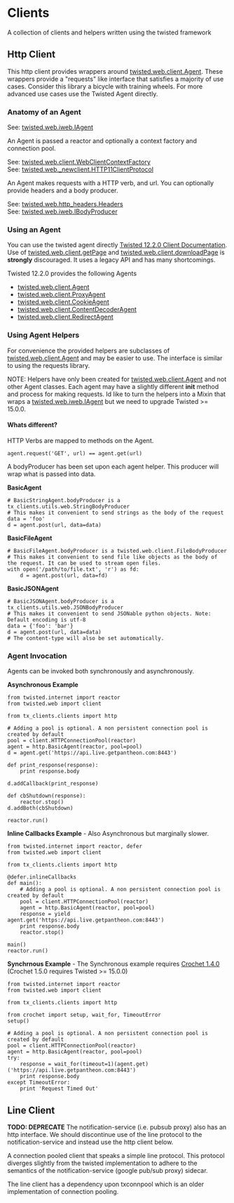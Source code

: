 # Clients
A collection of clients and helpers written using the twisted framework

## Http Client
This http client provides wrappers around [twisted.web.client.Agent][]. These wrappers provide a "requests" like interface that satisfies a majority of use cases. Consider this library a bicycle with training wheels. For more advanced use cases use the Twisted Agent directly.

### Anatomy of an Agent
See: [twisted.web.iweb.IAgent][]  

An Agent is passed a reactor and optionally a context factory and connection pool. 

See: [twisted.web.client.WebClientContextFactory][]  
See: [twisted.web._newclient.HTTP11ClientProtocol][] 

An Agent makes requests with a HTTP verb, and url. You can optionally provide headers and a body producer. 

See: [twisted.web.http_headers.Headers][]  
See: [twisted.web.iweb.IBodyProducer][] 

### Using an Agent
You can use the twisted agent directly [Twisted 12.2.0 Client Documentation][].
Use of [twisted.web.client.getPage][] and [twisted.web.client.downloadPage][] is __strongly__ discouraged. It uses a legacy API and has many shortcomings.

Twisted 12.2.0 provides the following Agents

* [twisted.web.client.Agent][]
* [twisted.web.client.ProxyAgent][]
* [twisted.web.client.CookieAgent][]
* [twisted.web.client.ContentDecoderAgent][]
* [twisted.web.client.RedirectAgent][]

### Using Agent Helpers
For convenience the provided helpers are subclasses of [twisted.web.client.Agent][] and may be easier to use. The interface is similar to using the requests library.

NOTE: Helpers have only been created for [twisted.web.client.Agent][] and not other Agent classes. Each agent may have a slightly different __init__ method and process for making requests. Id like to turn the helpers into a Mixin that wraps a [twisted.web.iweb.IAgent][] but we need to upgrade Twisted >= 15.0.0.

#### Whats different?
HTTP Verbs are mapped to methods on the Agent.

    agent.request('GET', url) == agent.get(url)

A bodyProducer has been set upon each agent helper. This producer will wrap what is passed into data.

__BasicAgent__

    # BasicStringAgent.bodyProducer is a tx_clients.utils.web.StringBodyProducer
    # This makes it convenient to send strings as the body of the request
    data = 'foo'
    d = agent.post(url, data=data)

__BasicFileAgent__

    # BasicFileAgent.bodyProducer is a twisted.web.client.FileBodyProducer
    # This makes it convenient to send file like objects as the body of the request. It can be used to stream open files.
    with open('/path/to/file.txt', 'r') as fd:
        d = agent.post(url, data=fd)

__BasicJSONAgent__

    # BasicJSONAgent.bodyProducer is a tx_clients.utils.web.JSONBodyProducer
    # This makes it convenient to send JSONable python objects. Note: Default encoding is utf-8
    data = {'foo': 'bar'}
    d = agent.post(url, data=data)
    # The content-type will also be set automatically.


### Agent Invocation
Agents can be invoked both synchronously and asynchronously.

__Asynchronous Example__

    from twisted.internet import reactor
    from twisted.web import client

    from tx_clients.clients import http

    # Adding a pool is optional. A non persistent connection pool is created by default
    pool = client.HTTPConnectionPool(reactor)
    agent = http.BasicAgent(reactor, pool=pool)
    d = agent.get('https://api.live.getpantheon.com:8443')

    def print_response(response):
        print response.body

    d.addCallback(print_response)

    def cbShutdown(response):
        reactor.stop()
    d.addBoth(cbShutdown)

    reactor.run()

__Inline Callbacks Example__ - Also Asynchronous but marginally slower.

    from twisted.internet import reactor, defer
    from twisted.web import client

    from tx_clients.clients import http

    @defer.inlineCallbacks
    def main():
        # Adding a pool is optional. A non persistent connection pool is created by default
        pool = client.HTTPConnectionPool(reactor)
        agent = http.BasicAgent(reactor, pool=pool)
        response = yield agent.get('https://api.live.getpantheon.com:8443')
        print response.body
        reactor.stop()

    main()
    reactor.run()

__Synchrnous Example__ - The Synchronous example requires [Crochet 1.4.0][] (Crochet 1.5.0 requires Twisted >= 15.0.0)

    from twisted.internet import reactor
    from twisted.web import client

    from tx_clients.clients import http
    
    from crochet import setup, wait_for, TimeoutError
    setup()

    # Adding a pool is optional. A non persistent connection pool is created by default
    pool = client.HTTPConnectionPool(reactor)
    agent = http.BasicAgent(reactor, pool=pool)
    try:
        response = wait_for(timeout=1)(agent.get)('https://api.live.getpantheon.com:8443')
        print response.body
    except TimeoutError:
        print 'Request Timed Out'

## Line Client
__TODO: DEPRECATE__ The notification-service (i.e. pubsub proxy) also has an http interface. We should discontinue use of the line protocol to the notification-service and instead use the http client below.

A connection pooled client that speaks a simple line protocol. This protocol diverges slightly from the twisted implementation
to adhere to the semantics of the notification-service (google pub/sub proxy) sidecar.

The line client has a dependency upon txconnpool which is an older implementation of connection pooling.


[twisted.web.client.Agent]: https://github.com/twisted/twisted/blob/twisted-12.2.0/twisted/web/client.py#L1096
[twisted.web.client.ProxyAgent]: https://github.com/twisted/twisted/blob/twisted-12.2.0/twisted/web/client.py#L1211
[twisted.web.client.CookieAgent]: https://github.com/twisted/twisted/blob/twisted-12.2.0/twisted/web/client.py#L1325
[twisted.web.client.ContentDecoderAgent]: https://github.com/twisted/twisted/blob/twisted-12.2.0/twisted/web/client.py#L1463
[twisted.web.client.RedirectAgent]: https://github.com/twisted/twisted/blob/twisted-12.2.0/twisted/web/client.py#L1526
[twisted.web._newclient.HTTP11ClientProtocol]: https://github.com/twisted/twisted/blob/twisted-12.2.0/twisted/web/_newclient.py#L1190
[twisted.web.iweb.IAgent]: https://github.com/twisted/twisted/blob/twisted-16.2.0/twisted/web/iweb.py#L633
[Twisted 12.2.0 Client Documentation]: https://twistedmatrix.com/documents/12.2.0/web/howto/client.html
[twisted.web.iweb.IBodyProducer]: https://github.com/twisted/twisted/blob/twisted-12.2.0/twisted/web/iweb.py#L633
[twisted.web.client.WebClientContextFactory]: https://github.com/twisted/twisted/blob/twisted-12.2.0/twisted/web/client.py#L664
[twisted.web.client.getPage]: https://github.com/twisted/twisted/blob/twisted-12.2.0/twisted/web/client.py#L611
[twisted.web.client.downloadPage]: https://github.com/twisted/twisted/blob/twisted-12.2.0/twisted/web/client.py#L627
[Crochet 1.4.0]: https://github.com/itamarst/crochet/tree/1.4.0
[twisted.web.http_headers.Headers]: https://github.com/twisted/twisted/blob/twisted-12.3.0/twisted/web/http_headers.py#L105
